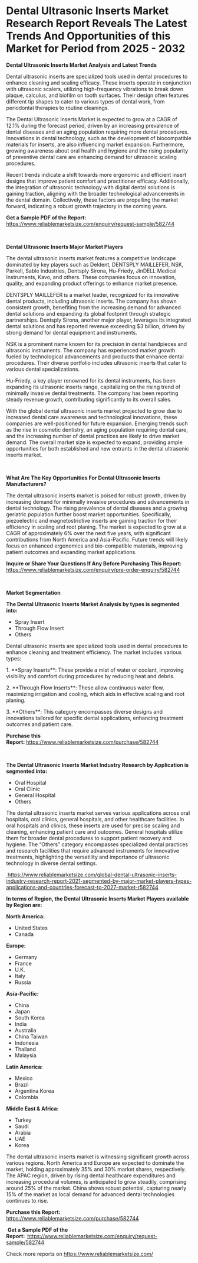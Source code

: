 <p><h1>Dental Ultrasonic Inserts Market Research Report Reveals The Latest Trends And Opportunities of this Market for Period from 2025 - 2032</h1></p><p><strong>Dental Ultrasonic Inserts Market Analysis and Latest Trends</strong></p>
<p><p>Dental ultrasonic inserts are specialized tools used in dental procedures to enhance cleaning and scaling efficacy. These inserts operate in conjunction with ultrasonic scalers, utilizing high-frequency vibrations to break down plaque, calculus, and biofilm on tooth surfaces. Their design often features different tip shapes to cater to various types of dental work, from periodontal therapies to routine cleanings.</p><p>The Dental Ultrasonic Inserts Market is expected to grow at a CAGR of 12.1% during the forecast period, driven by an increasing prevalence of dental diseases and an aging population requiring more dental procedures. Innovations in dental technology, such as the development of biocompatible materials for inserts, are also influencing market expansion. Furthermore, growing awareness about oral health and hygiene and the rising popularity of preventive dental care are enhancing demand for ultrasonic scaling procedures. </p><p>Recent trends indicate a shift towards more ergonomic and efficient insert designs that improve patient comfort and practitioner efficacy. Additionally, the integration of ultrasonic technology with digital dental solutions is gaining traction, aligning with the broader technological advancements in the dental domain. Collectively, these factors are propelling the market forward, indicating a robust growth trajectory in the coming years.</p></p>
<p><strong>Get a Sample PDF of the Report:&nbsp;</strong> <a href="https://www.reliablemarketsize.com/enquiry/request-sample/582744?utm_campaign=2936&utm_medium=2&utm_source=Github&utm_content=ia&utm_term=23032025&utm_id=dental-ultrasonic-inserts">https://www.reliablemarketsize.com/enquiry/request-sample/582744</a></p>
<p>&nbsp;</p>
<p><strong>Dental Ultrasonic Inserts Major Market Players</strong></p>
<p><p>The dental ultrasonic inserts market features a competitive landscape dominated by key players such as Deldent, DENTSPLY MAILLEFER, NSK, Parkell, Sable Industries, Dentsply Sirona, Hu-Friedy, JinDELL Medical Instruments, Kavo, and others. These companies focus on innovation, quality, and expanding product offerings to enhance market presence.</p><p>DENTSPLY MAILLEFER is a market leader, recognized for its innovative dental products, including ultrasonic inserts. The company has shown consistent growth, benefiting from the increasing demand for advanced dental solutions and expanding its global footprint through strategic partnerships. Dentsply Sirona, another major player, leverages its integrated dental solutions and has reported revenue exceeding $3 billion, driven by strong demand for dental equipment and instruments.</p><p>NSK is a prominent name known for its precision in dental handpieces and ultrasonic instruments. The company has experienced market growth fueled by technological advancements and products that enhance dental procedures. Their diverse portfolio includes ultrasonic inserts that cater to various dental specializations.</p><p>Hu-Friedy, a key player renowned for its dental instruments, has been expanding its ultrasonic inserts range, capitalizing on the rising trend of minimally invasive dental treatments. The company has been reporting steady revenue growth, contributing significantly to its overall sales.</p><p>With the global dental ultrasonic inserts market projected to grow due to increased dental care awareness and technological innovations, these companies are well-positioned for future expansion. Emerging trends such as the rise in cosmetic dentistry, an aging population requiring dental care, and the increasing number of dental practices are likely to drive market demand. The overall market size is expected to expand, providing ample opportunities for both established and new entrants in the dental ultrasonic inserts market.</p></p>
<p>&nbsp;</p>
<p><strong>What Are The Key Opportunities For Dental Ultrasonic Inserts Manufacturers?</strong></p>
<p><p>The dental ultrasonic inserts market is poised for robust growth, driven by increasing demand for minimally invasive procedures and advancements in dental technology. The rising prevalence of dental diseases and a growing geriatric population further boost market opportunities. Specifically, piezoelectric and magnetostrictive inserts are gaining traction for their efficiency in scaling and root planing. The market is expected to grow at a CAGR of approximately 6% over the next five years, with significant contributions from North America and Asia-Pacific. Future trends will likely focus on enhanced ergonomics and bio-compatible materials, improving patient outcomes and expanding market applications.</p></p>
<p><strong>Inquire or Share Your Questions If Any Before Purchasing This Report:</strong> <a href="https://www.reliablemarketsize.com/enquiry/pre-order-enquiry/582744?utm_campaign=2936&utm_medium=2&utm_source=Github&utm_content=ia&utm_term=23032025&utm_id=dental-ultrasonic-inserts">https://www.reliablemarketsize.com/enquiry/pre-order-enquiry/582744</a></p>
<p>&nbsp;</p>
<p><strong>Market Segmentation</strong></p>
<p><strong>The Dental Ultrasonic Inserts Market Analysis by types is segmented into:</strong></p>
<p><ul><li>Spray Insert</li><li>Through Flow Insert</li><li>Others</li></ul></p>
<p><p>Dental ultrasonic inserts are specialized tools used in dental procedures to enhance cleaning and treatment efficiency. The market includes various types: </p><p>1. **Spray Inserts**: These provide a mist of water or coolant, improving visibility and comfort during procedures by reducing heat and debris.</p><p>2. **Through Flow Inserts**: These allow continuous water flow, maximizing irrigation and cooling, which aids in effective scaling and root planing.</p><p>3. **Others**: This category encompasses diverse designs and innovations tailored for specific dental applications, enhancing treatment outcomes and patient care.</p></p>
<p><strong>Purchase this Report:&nbsp;</strong><a href="https://www.reliablemarketsize.com/purchase/582744?utm_campaign=2936&utm_medium=2&utm_source=Github&utm_content=ia&utm_term=23032025&utm_id=dental-ultrasonic-inserts">https://www.reliablemarketsize.com/purchase/582744</a></p>
<p>&nbsp;</p>
<p><strong>The Dental Ultrasonic Inserts Market Industry Research by Application is segmented into:</strong></p>
<p><ul><li>Oral Hospital</li><li>Oral Clinic</li><li>General Hospital</li><li>Others</li></ul></p>
<p><p>The dental ultrasonic inserts market serves various applications across oral hospitals, oral clinics, general hospitals, and other healthcare facilities. In oral hospitals and clinics, these inserts are used for precise scaling and cleaning, enhancing patient care and outcomes. General hospitals utilize them for broader dental procedures to support patient recovery and hygiene. The “Others” category encompasses specialized dental practices and research facilities that require advanced instruments for innovative treatments, highlighting the versatility and importance of ultrasonic technology in diverse dental settings.</p></p>
<p><a href="https://www.reliablemarketsize.com/global-dental-ultrasonic-inserts-industry-research-report-2021-segmented-by-major-market-players-types-applications-and-countries-forecast-to-2027-market-r582744?utm_campaign=2936&utm_medium=2&utm_source=Github&utm_content=ia&utm_term=23032025&utm_id=dental-ultrasonic-inserts">&nbsp;https://www.reliablemarketsize.com/global-dental-ultrasonic-inserts-industry-research-report-2021-segmented-by-major-market-players-types-applications-and-countries-forecast-to-2027-market-r582744</a></p>
<p><strong>In terms of Region, the Dental Ultrasonic Inserts Market Players available by Region are:</strong></p>
<p>
    <p> <strong> North America: </strong>
        <ul>
            <li>United States</li>
            <li>Canada</li>
        </ul>
        </p> 
    <p> <strong> Europe: </strong>
        <ul>
            <li>Germany</li>
            <li>France</li>
            <li>U.K.</li>
            <li>Italy</li>
            <li>Russia</li>
        </ul>
        </p> 
    <p> <strong> Asia-Pacific: </strong>
        <ul>
            <li>China</li>
            <li>Japan</li>
            <li>South Korea</li>
            <li>India</li>
            <li>Australia</li>
            <li>China Taiwan</li>
            <li>Indonesia</li>
            <li>Thailand</li>
            <li>Malaysia</li>
        </ul>
        </p> 
    <p> <strong> Latin America: </strong>
        <ul>
            <li>Mexico</li>
            <li>Brazil</li>
            <li>Argentina Korea</li>
            <li>Colombia</li>
        </ul>
        </p> 
    <p> <strong> Middle East & Africa: </strong>
        <ul>
            <li>Turkey</li>
            <li>Saudi</li>
            <li>Arabia</li>
            <li>UAE</li>
            <li>Korea</li>
        </ul>
    </p>
    </p>
<p><p>The dental ultrasonic inserts market is witnessing significant growth across various regions. North America and Europe are expected to dominate the market, holding approximately 35% and 30% market shares, respectively. The APAC region, driven by rising dental healthcare expenditures and increasing procedural volumes, is anticipated to grow steadily, comprising around 25% of the market. China shows robust potential, capturing nearly 15% of the market as local demand for advanced dental technologies continues to rise.</p></p>
<p><strong>Purchase this Report: </strong><a href="https://www.reliablemarketsize.com/purchase/582744?utm_campaign=2936&utm_medium=2&utm_source=Github&utm_content=ia&utm_term=23032025&utm_id=dental-ultrasonic-inserts">https://www.reliablemarketsize.com/purchase/582744</a></p>
<p>&nbsp;<strong>Get a Sample PDF of the Report:&nbsp;&nbsp;</strong><a href="https://www.reliablemarketsize.com/enquiry/request-sample/582744?utm_campaign=2936&utm_medium=2&utm_source=Github&utm_content=ia&utm_term=23032025&utm_id=dental-ultrasonic-inserts">https://www.reliablemarketsize.com/enquiry/request-sample/582744</a></p>
<p><strong></strong></p>
<p>Check more reports on <a href="https://www.reliablemarketsize.com/?utm_campaign=2936&utm_medium=2&utm_source=Github&utm_content=ia&utm_term=23032025&utm_id=dental-ultrasonic-inserts">https://www.reliablemarketsize.com/</a></p>